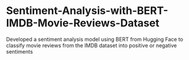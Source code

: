 # Sentiment-Analysis-with-BERT-IMDB-Movie-Reviews-Dataset
Developed a sentiment analysis model using BERT from Hugging Face to classify movie reviews from the IMDB dataset into positive or negative sentiments
